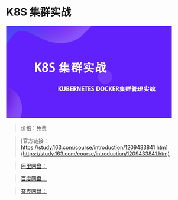 # K8S 集群实战

![img](../../../assets/study163/free/c319fe05a49844f083dad5e2abe3e05a.png)

> 价格：免费

> [官方链接：https://study.163.com/course/introduction/1209433841.htm](https://study.163.com/course/introduction/1209433841.htm)

> [阿里网盘：]()

> [百度网盘：]()

> [夸克网盘：]()
